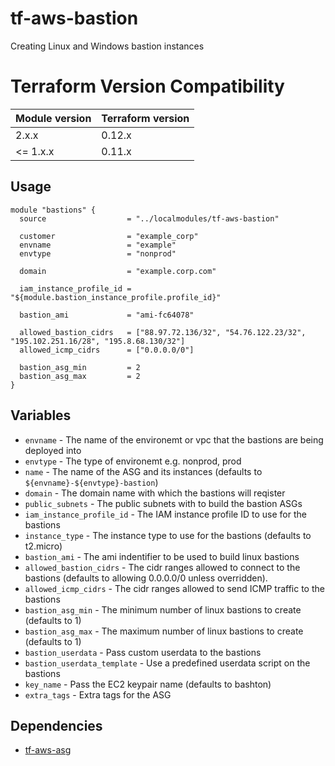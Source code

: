 # tf-aws-bastion

Creating Linux and Windows bastion instances

# Terraform Version Compatibility
| Module version | Terraform version |
|----------------|-------------------|
| 2.x.x          | 0.12.x            |
| <= 1.x.x       | 0.11.x            |

## Usage

```
module "bastions" {
  source                  = "../localmodules/tf-aws-bastion"

  customer                = "example_corp"
  envname                 = "example"
  envtype                 = "nonprod"

  domain                  = "example.corp.com"

  iam_instance_profile_id = "${module.bastion_instance_profile.profile_id}"

  bastion_ami             = "ami-fc64078"

  allowed_bastion_cidrs   = ["88.97.72.136/32", "54.76.122.23/32", "195.102.251.16/28", "195.8.68.130/32"]
  allowed_icmp_cidrs      = ["0.0.0.0/0"]

  bastion_asg_min         = 2
  bastion_asg_max         = 2
}
```

## Variables

* `envname` - The name of the environemt or vpc that the bastions are being deployed into
* `envtype` - The type of environemt e.g. nonprod, prod
* `name` - The name of the ASG and its instances (defaults to `${envname}-${envtype}-bastion`)
* `domain` - The domain name with which the bastions will reqister
* `public_subnets` - The public subnets with to build the bastion ASGs
* `iam_instance_profile_id` - The IAM instance profile ID to use for the bastions
* `instance_type` - The instance type to use for the bastions (defaults to t2.micro)
* `bastion_ami` - The ami indentifier to be used to build linux bastions
* `allowed_bastion_cidrs` - The cidr ranges allowed to connect to the bastions (defaults to allowing 0.0.0.0/0 unless overridden).
* `allowed_icmp_cidrs` - The cidr ranges allowed to send ICMP traffic to the bastions
* `bastion_asg_min` - The minimum number of linux bastions to create (defaults to 1)
* `bastion_asg_max` - The maximum number of linux bastions to create (defaults to 1)
* `bastion_userdata` - Pass custom userdata to the bastions
* `bastion_userdata_template` - Use a predefined userdata script on the bastions
* `key_name` - Pass the EC2 keypair name (defaults to bashton)
* `extra_tags` - Extra tags for the ASG

## Dependencies

* [tf-aws-asg](https://git.bashton.net/Bashton/tf-aws-asg)
